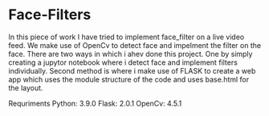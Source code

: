 # Face-Filters
In this piece of work I have tried to implement face_filter on a live video feed. We make use of OpenCv to detect face and impelment the filter on the face. 
There are two ways in which i ahev done this project. One by simply creating a jupytor notebook where i detect face and implement filters individually.
Second method is where i make use of FLASK to create a web app which uses the module structure of the code and uses base.html for the layout.

Requriments
Python: 3.9.0
Flask: 2.0.1
OpenCv: 4.5.1
